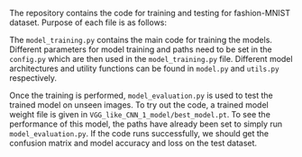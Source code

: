 The repository contains the code for training and testing for fashion-MNIST dataset. Purpose of each file is as follows:

The `model_training.py` contains the main code for training the models. Different parameters for model training and paths need to be set in the `config.py` which are then used in the `model_training.py` file. Different model architectures and utility functions can be found in `model.py` and `utils.py` respectively. 

Once the training is performed, `model_evaluation.py` is used to test the trained model on unseen images. To try out the code, a trained model weight file is given in `VGG_like_CNN_1_model/best_model.pt`. To see the performance of this model, the paths have already been set to simply run `model_evaluation.py`. If the code runs successfully, we should get the confusion matrix and model accuracy and loss on the test dataset.  
